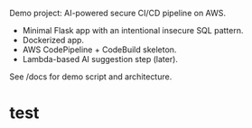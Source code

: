 Demo project: AI-powered secure CI/CD pipeline on AWS.
- Minimal Flask app with an intentional insecure SQL pattern.
- Dockerized app.
- AWS CodePipeline + CodeBuild skeleton.
- Lambda-based AI suggestion step (later).

See /docs for demo script and architecture.
# test
